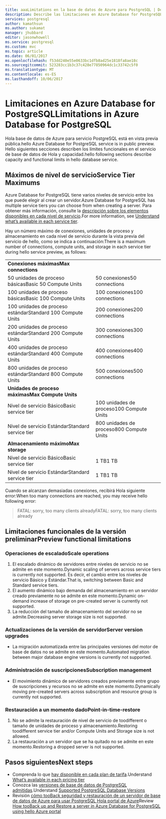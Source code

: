 ```yaml
---
title: aaaLimitations en la base de datos de Azure para PostgreSQL | Documentos de Microsoft
description: Describe las limitaciones en Azure Database for PostgreSQL.
services: postgresql
author: kamathsun
ms.author: sukamat
manager: jhubbard
editor: jasonwhowell
ms.service: postgresql
ms.custom: mvc
ms.topic: article
ms.date: 06/01/2017
ms.openlocfilehash: f53dd240e55e0633bc1dfb8ad25e1818fa8ae18c
ms.sourcegitcommit: 523283cc1b3c37c428e77850964dc1c33742c5f0
ms.translationtype: MT
ms.contentlocale: es-ES
ms.lasthandoff: 10/06/2017
---
```

# <a name="limitations-in-azure-database-for-postgresql"></a><span data-ttu-id="0dec3-103">Limitaciones en Azure Database for PostgreSQL</span><span class="sxs-lookup"><span data-stu-id="0dec3-103">Limitations in Azure Database for PostgreSQL</span></span>
<span data-ttu-id="0dec3-104">Hola base de datos de Azure para servicio PostgreSQL está en vista previa pública.</span><span class="sxs-lookup"><span data-stu-id="0dec3-104">hello Azure Database for PostgreSQL service is in public preview.</span></span> <span data-ttu-id="0dec3-105">Hello siguientes secciones describen los límites funcionales en el servicio de base de datos de Hola y capacidad.</span><span class="sxs-lookup"><span data-stu-id="0dec3-105">hello following sections describe capacity and functional limits in hello database service.</span></span>

## <a name="service-tier-maximums"></a><span data-ttu-id="0dec3-106">Máximos de nivel de servicio</span><span class="sxs-lookup"><span data-stu-id="0dec3-106">Service Tier Maximums</span></span>
<span data-ttu-id="0dec3-107">Azure Database for PostgreSQL tiene varios niveles de servicio entre los que puede elegir al crear un servidor.</span><span class="sxs-lookup"><span data-stu-id="0dec3-107">Azure Database for PostgreSQL has multiple service tiers you can choose from when creating a server.</span></span> <span data-ttu-id="0dec3-108">Para obtener más información, consulte la [descripción sobre los elementos disponibles en cada nivel de servicio](concepts-service-tiers.md).</span><span class="sxs-lookup"><span data-stu-id="0dec3-108">For more information, see [Understand what’s available in each service tier](concepts-service-tiers.md).</span></span>  

<span data-ttu-id="0dec3-109">Hay un número máximo de conexiones, unidades de proceso y almacenamiento en cada nivel de servicio durante la vista previa del servicio de hello, como se indica a continuación:</span><span class="sxs-lookup"><span data-stu-id="0dec3-109">There is a maximum number of connections, compute units, and storage in each service tier during hello service preview, as follows:</span></span> 

|                            |                   |
| :------------------------- | :---------------- |
| <span data-ttu-id="0dec3-110">**Conexiones máximas**</span><span class="sxs-lookup"><span data-stu-id="0dec3-110">**Max connections**</span></span>        |                   |
| <span data-ttu-id="0dec3-111">50 unidades de proceso básicas</span><span class="sxs-lookup"><span data-stu-id="0dec3-111">Basic 50 Compute Units</span></span>     | <span data-ttu-id="0dec3-112">50 conexiones</span><span class="sxs-lookup"><span data-stu-id="0dec3-112">50 connections</span></span>    |
| <span data-ttu-id="0dec3-113">100 unidades de proceso básicas</span><span class="sxs-lookup"><span data-stu-id="0dec3-113">Basic 100 Compute Units</span></span>    | <span data-ttu-id="0dec3-114">100 conexiones</span><span class="sxs-lookup"><span data-stu-id="0dec3-114">100 connections</span></span>   |
| <span data-ttu-id="0dec3-115">100 unidades de proceso estándar</span><span class="sxs-lookup"><span data-stu-id="0dec3-115">Standard 100 Compute Units</span></span> | <span data-ttu-id="0dec3-116">200 conexiones</span><span class="sxs-lookup"><span data-stu-id="0dec3-116">200 connections</span></span>   |
| <span data-ttu-id="0dec3-117">200 unidades de proceso estándar</span><span class="sxs-lookup"><span data-stu-id="0dec3-117">Standard 200 Compute Units</span></span> | <span data-ttu-id="0dec3-118">300 conexiones</span><span class="sxs-lookup"><span data-stu-id="0dec3-118">300 connections</span></span>   |
| <span data-ttu-id="0dec3-119">400 unidades de proceso estándar</span><span class="sxs-lookup"><span data-stu-id="0dec3-119">Standard 400 Compute Units</span></span> | <span data-ttu-id="0dec3-120">400 conexiones</span><span class="sxs-lookup"><span data-stu-id="0dec3-120">400 connections</span></span>   |
| <span data-ttu-id="0dec3-121">800 unidades de proceso estándar</span><span class="sxs-lookup"><span data-stu-id="0dec3-121">Standard 800 Compute Units</span></span> | <span data-ttu-id="0dec3-122">500 conexiones</span><span class="sxs-lookup"><span data-stu-id="0dec3-122">500 connections</span></span>   |
| <span data-ttu-id="0dec3-123">**Unidades de proceso máximas**</span><span class="sxs-lookup"><span data-stu-id="0dec3-123">**Max Compute Units**</span></span>      |                   |
| <span data-ttu-id="0dec3-124">Nivel de servicio Básico</span><span class="sxs-lookup"><span data-stu-id="0dec3-124">Basic service tier</span></span>         | <span data-ttu-id="0dec3-125">100 unidades de proceso</span><span class="sxs-lookup"><span data-stu-id="0dec3-125">100 Compute Units</span></span> |
| <span data-ttu-id="0dec3-126">Nivel de servicio Estándar</span><span class="sxs-lookup"><span data-stu-id="0dec3-126">Standard service tier</span></span>      | <span data-ttu-id="0dec3-127">800 unidades de proceso</span><span class="sxs-lookup"><span data-stu-id="0dec3-127">800 Compute Units</span></span> |
| <span data-ttu-id="0dec3-128">**Almacenamiento máximo**</span><span class="sxs-lookup"><span data-stu-id="0dec3-128">**Max storage**</span></span>            |                   |
| <span data-ttu-id="0dec3-129">Nivel de servicio Básico</span><span class="sxs-lookup"><span data-stu-id="0dec3-129">Basic service tier</span></span>         | <span data-ttu-id="0dec3-130">1 TB</span><span class="sxs-lookup"><span data-stu-id="0dec3-130">1 TB</span></span>              |
| <span data-ttu-id="0dec3-131">Nivel de servicio Estándar</span><span class="sxs-lookup"><span data-stu-id="0dec3-131">Standard service tier</span></span>      | <span data-ttu-id="0dec3-132">1 TB</span><span class="sxs-lookup"><span data-stu-id="0dec3-132">1 TB</span></span>              |

<span data-ttu-id="0dec3-133">Cuando se alcanzan demasiadas conexiones, recibirá Hola siguiente error:</span><span class="sxs-lookup"><span data-stu-id="0dec3-133">When too many connections are reached, you may receive hello following error:</span></span>
> <span data-ttu-id="0dec3-134">FATAL:  sorry, too many clients already</span><span class="sxs-lookup"><span data-stu-id="0dec3-134">FATAL:  sorry, too many clients already</span></span>

## <a name="preview-functional-limitations"></a><span data-ttu-id="0dec3-135">Limitaciones funcionales de la versión preliminar</span><span class="sxs-lookup"><span data-stu-id="0dec3-135">Preview functional limitations</span></span>
### <a name="scale-operations"></a><span data-ttu-id="0dec3-136">Operaciones de escalado</span><span class="sxs-lookup"><span data-stu-id="0dec3-136">Scale operations</span></span>
1.  <span data-ttu-id="0dec3-137">El escalado dinámico de servidores entre niveles de servicio no se admite en este momento.</span><span class="sxs-lookup"><span data-stu-id="0dec3-137">Dynamic scaling of servers across service tiers is currently not supported.</span></span> <span data-ttu-id="0dec3-138">Es decir, el cambio entre los niveles de servicio Básico y Estándar.</span><span class="sxs-lookup"><span data-stu-id="0dec3-138">That is, switching between Basic and Standard service tiers.</span></span>
2.  <span data-ttu-id="0dec3-139">El aumento dinámico bajo demanda del almacenamiento en un servidor creado previamente no se admite en este momento.</span><span class="sxs-lookup"><span data-stu-id="0dec3-139">Dynamic on-demand increase of storage on pre-created server is currently not supported.</span></span>
3.  <span data-ttu-id="0dec3-140">La reducción del tamaño de almacenamiento del servidor no se admite.</span><span class="sxs-lookup"><span data-stu-id="0dec3-140">Decreasing server storage size is not supported.</span></span>

### <a name="server-version-upgrades"></a><span data-ttu-id="0dec3-141">Actualizaciones de la versión de servidor</span><span class="sxs-lookup"><span data-stu-id="0dec3-141">Server version upgrades</span></span>
- <span data-ttu-id="0dec3-142">La migración automatizada entre las principales versiones del motor de base de datos no se admite en este momento.</span><span class="sxs-lookup"><span data-stu-id="0dec3-142">Automated migration between major database engine versions is currently not supported.</span></span>

### <a name="subscription-management"></a><span data-ttu-id="0dec3-143">Administración de suscripciones</span><span class="sxs-lookup"><span data-stu-id="0dec3-143">Subscription management</span></span>
- <span data-ttu-id="0dec3-144">El movimiento dinámico de servidores creados previamente entre grupo de suscripciones y recursos no se admite en este momento.</span><span class="sxs-lookup"><span data-stu-id="0dec3-144">Dynamically moving pre-created servers across subscription and resource group is currently not supported.</span></span>

### <a name="point-in-time-restore"></a><span data-ttu-id="0dec3-145">Restauración a un momento dado</span><span class="sxs-lookup"><span data-stu-id="0dec3-145">Point-in-time-restore</span></span>
1.  <span data-ttu-id="0dec3-146">No se admite la restauración de nivel de servicio de toodifferent o tamaño de unidades de proceso y almacenamiento.</span><span class="sxs-lookup"><span data-stu-id="0dec3-146">Restoring toodifferent service tier and/or Compute Units and Storage size is not allowed.</span></span>
2.  <span data-ttu-id="0dec3-147">La restauración a un servidor que se ha quitado no se admite en este momento.</span><span class="sxs-lookup"><span data-stu-id="0dec3-147">Restoring a dropped server is not supported.</span></span>

## <a name="next-steps"></a><span data-ttu-id="0dec3-148">Pasos siguientes</span><span class="sxs-lookup"><span data-stu-id="0dec3-148">Next steps</span></span>
- <span data-ttu-id="0dec3-149">Comprenda lo que [hay disponible en cada plan de tarifa](concepts-service-tiers.md).</span><span class="sxs-lookup"><span data-stu-id="0dec3-149">Understand [What’s available in each pricing tier](concepts-service-tiers.md)</span></span>
- <span data-ttu-id="0dec3-150">Conozca las [versiones de base de datos de PostgreSQL admitidas](concepts-supported-versions.md).</span><span class="sxs-lookup"><span data-stu-id="0dec3-150">Understand [Supported PostgreSQL Database Versions](concepts-supported-versions.md)</span></span>
- <span data-ttu-id="0dec3-151">Revisión [cómo tooBack seguridad y restauración de un servidor de base de datos de Azure para usar PostgreSQL Hola portal de Azure](howto-restore-server-portal.md)</span><span class="sxs-lookup"><span data-stu-id="0dec3-151">Review [How tooBack up and Restore a server in Azure Database for PostgreSQL using hello Azure portal](howto-restore-server-portal.md)</span></span>
